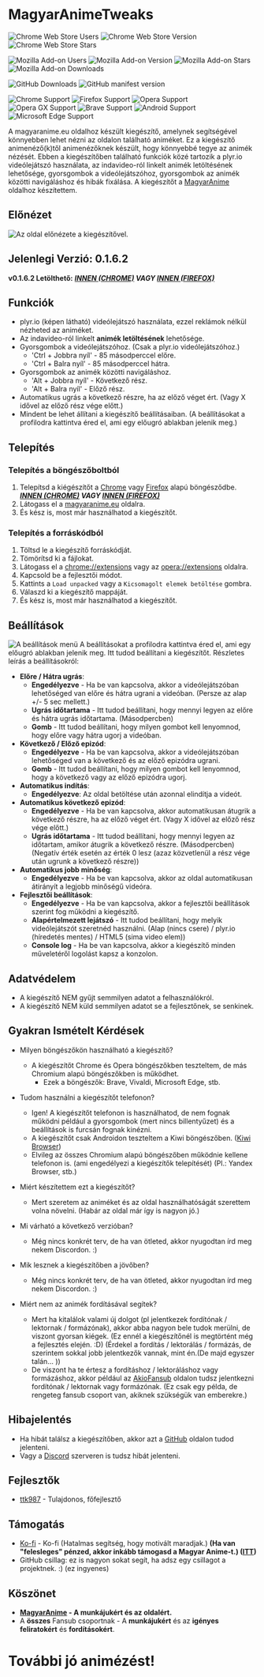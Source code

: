 # MagyarAnimeTweaks
![Chrome Web Store Users](https://img.shields.io/chrome-web-store/users/kpaljcmdlnbnebockdplokocfgegiaia?style=flat&logo=googlechrome&logoColor=%233F9FFF&label=Felhaszn%C3%A1l%C3%B3k&labelColor=%23182031&color=%233F9FFF&link=https%3A%2F%2Fchromewebstore.google.com%2Fdetail%2Fmagyaranimetweaks%2Fkpaljcmdlnbnebockdplokocfgegiaia)
![Chrome Web Store Version](https://img.shields.io/chrome-web-store/v/kpaljcmdlnbnebockdplokocfgegiaia?style=flat&logo=googlechrome&logoColor=%233F9FFF&label=Verzi%C3%B3&labelColor=%23182031&color=%233F9FFF&link=https%3A%2F%2Fchromewebstore.google.com%2Fdetail%2Fmagyaranimetweaks%2Fkpaljcmdlnbnebockdplokocfgegiaia)
![Chrome Web Store Stars](https://img.shields.io/chrome-web-store/stars/kpaljcmdlnbnebockdplokocfgegiaia?style=flat&logo=googlechrome&logoColor=3F9FFF&label=%C3%89rt%C3%A9kel%C3%A9s&labelColor=182031&color=3F9FFF)


![Mozilla Add-on Users](https://img.shields.io/amo/users/magyaranimetweaks?style=flat&logo=firefox&logoColor=3F9FFF&label=Felhaszn%C3%A1l%C3%B3k&labelColor=182031&color=3F9FFF)
![Mozilla Add-on Version](https://img.shields.io/amo/v/magyaranimetweaks?style=flat&logo=firefox&logoColor=3F9FFF&label=Verzi%C3%B3&labelColor=182031&color=3F9FFF)
![Mozilla Add-on Stars](https://img.shields.io/amo/stars/magyaranimetweaks?style=flat&logo=firefox&logoColor=3F9FFF&label=%C3%89rt%C3%A9kel%C3%A9s&labelColor=182031&color=3F9FFF)
![Mozilla Add-on Downloads](https://img.shields.io/amo/dw/magyaranimetweaks?style=flat&logo=firefox&logoColor=3F9FFF&label=Let%C3%B6lt%C3%A9sek&labelColor=182031&color=3F9FFF)


![GitHub Downloads](https://img.shields.io/github/downloads/TTK987/MagyarAnimeTweaks/total?style=flat&logo=github&logoColor=%233F9FFF&label=Let%C3%B6lt%C3%A9sek&labelColor=%23182031&color=%233F9FFF)
![GitHub manifest version](https://img.shields.io/github/manifest-json/v/TTK987/MagyarAnimeTweaks?filename=src%2Fmanifest.json&style=flat&logo=github&logoColor=3F9FFF&label=Verzi%C3%B3&labelColor=182031&color=3F9FFF)


![Chrome Support](https://img.shields.io/badge/Chrome-Támogatott-blue?logo=googlechrome&logoColor=%233F9FFF&labelColor=%23182031&color=%23238716&link=https%3A%2F%2Fchromewebstore.google.com%2Fdetail%2Fmagyaranimetweaks%2Fkpaljcmdlnbnebockdplokocfgegiaia)
![Firefox Support](https://img.shields.io/badge/Firefox-Támogatott-blue?logo=firefox&logoColor=%233F9FFF&labelColor=%23182031&color=%23238716&link=https%3A%2F%2Fchromewebstore.google.com%2Fdetail%2Fmagyaranimetweaks%2Fkpaljcmdlnbnebockdplokocfgegiaia)
![Opera Support](https://img.shields.io/badge/Opera-Támogatott-blue?logo=opera&logoColor=%233F9FFF&labelColor=%23182031&color=%23238716&link=https%3A%2F%2Fchromewebstore.google.com%2Fdetail%2Fmagyaranimetweaks%2Fkpaljcmdlnbnebockdplokocfgegiaia)
![Opera GX Support](https://img.shields.io/badge/Opera_GX-Támogatott-blue?logo=operagx&logoColor=%233F9FFF&labelColor=%23182031&color=%23238716&link=https%3A%2F%2Fchromewebstore.google.com%2Fdetail%2Fmagyaranimetweaks%2Fkpaljcmdlnbnebockdplokocfgegiaia)
![Brave Support](https://img.shields.io/badge/Brave-Támogatott-blue?logo=brave&logoColor=%233F9FFF&labelColor=%23182031&color=%23238716&link=https%3A%2F%2Fchromewebstore.google.com%2Fdetail%2Fmagyaranimetweaks%2Fkpaljcmdlnbnebockdplokocfgegiaia)
![Android Support](https://img.shields.io/badge/Android-Támogatott_(Kiwi_Browser)-blue?logo=android&logoColor=%233F9FFF&labelColor=%23182031&color=%23238716&link=https%3A%2F%2Fchromewebstore.google.com%2Fdetail%2Fmagyaranimetweaks%2Fkpaljcmdlnbnebockdplokocfgegiaia)
![Microsoft Edge Support](https://img.shields.io/badge/Microsoft_Edge-Támogatott-blue?logo=microsoftedge&logoColor=%233F9FFF&labelColor=%23182031&color=%23238716&link=https%3A%2F%2Fchromewebstore.google.com%2Fdetail%2Fmagyaranimetweaks%2Fkpaljcmdlnbnebockdplokocfgegiaia)






A magyaranime.eu oldalhoz készült kiegészítő, amelynek segítségével könnyebben lehet nézni az oldalon található animéket.
Ez a kiegészítő animenéző(k)től animenézőknek készült, hogy könnyebbé tegye az animék nézését.
Ebben a kiegészítőben található funkciók közé tartozik a plyr.io videólejátszó használata, az indavideo-ról linkelt animék letöltésének lehetősége, gyorsgombok a videólejátszóhoz, gyorsgombok az animék közötti navigáláshoz és hibák fixálása.
A kiegészítőt a [MagyarAnime](https://magyaranime.eu/) oldalhoz készítettem.

## Előnézet

![Az oldal előnézete a kiegészítővel.](/img/Preview.png "Előnézet")

## Jelenlegi Verzió: 0.1.6.2



**v0.1.6.2 Letölthető:** _**[INNEN (CHROME)](https://chromewebstore.google.com/detail/magyaranimetweaks/kpaljcmdlnbnebockdplokocfgegiaia) VAGY [INNEN (FIREFOX)](https://addons.mozilla.org/en-US/firefox/addon/magyaranimetweaks/)**_

## Funkciók
- plyr.io (képen látható) videólejátszó használata, ezzel reklámok nélkül nézheted az animéket.
- Az indavideo-ról linkelt **animék letöltésének** lehetősége.
- Gyorsgombok a videólejátszóhoz. (Csak a plyr.io videólejátszóhoz.)
  - 'Ctrl + Jobbra nyíl' - 85 másodperccel előre.
  - 'Ctrl + Balra nyíl' - 85 másodperccel hátra.
- Gyorsgombok az animék közötti navigáláshoz.
  - 'Alt + Jobbra nyíl' - Következő rész.
  - 'Alt + Balra nyíl' - Előző rész.
- Automatikus ugrás a következő részre, ha az előző véget ért. (Vagy X idővel az előző rész vége előtt.)
- Mindent be lehet állítani a kiegészítő beállításaiban. (A beállításokat a profilodra kattintva éred el, ami egy előugró ablakban jelenik meg.)


## Telepítés
### Telepítés a böngészőboltból
1. Telepítsd a kiégészítőt a [Chrome](https://chromewebstore.google.com/detail/magyaranimetweaks/kpaljcmdlnbnebockdplokocfgegiaia) vagy [Firefox](https://addons.mozilla.org/en-US/firefox/addon/magyaranimetweaks/) alapú böngésződbe. _**[INNEN (CHROME)](https://chromewebstore.google.com/detail/magyaranimetweaks/kpaljcmdlnbnebockdplokocfgegiaia) VAGY [INNEN (FIREFOX)](https://addons.mozilla.org/en-US/firefox/addon/magyaranimetweaks/)**_
2. Látogass el a [magyaranime.eu](https://magyaranime.eu/) oldalra.
3. És kész is, most már használhatod a kiegészítőt.


### Telepítés a forráskódból
1. Töltsd le a kiegészítő forráskódját.
2. Tömörítsd ki a fájlokat.
3. Látogass el a [chrome://extensions](chrome://extensions) vagy az [opera://extensions](opera://extensions) oldalra.
4. Kapcsold be a fejlesztői módot.
5. Kattints a `Load unpacked` vagy a `Kicsomagolt elemek betöltése` gombra.
6. Válaszd ki a kiegészítő mappáját.
7. És kész is, most már használhatod a kiegészítőt.


## Beállítások
![A beállítások menü](/img/Settings.png "Beállítások")
A beállításokat a profilodra kattintva éred el, ami egy előugró ablakban jelenik meg. Itt tudod beállítani a kiegészítőt.
Részletes leírás a beállításokról:
- **Előre / Hátra ugrás**:
  - **Engedélyezve** - Ha be van kapcsolva, akkor a videólejátszóban lehetőséged van előre és hátra ugrani a videóban. (Persze az alap +/- 5 sec mellett.)
  - **Ugrás időtartama** - Itt tudod beállítani, hogy mennyi legyen az előre és hátra ugrás időtartama. (Másodpercben)
  - **Gomb** - Itt tudod beállítani, hogy milyen gombot kell lenyomnod, hogy előre vagy hátra ugorj a videóban.
- **Következő / Előző epizód**:
  - **Engedélyezve** - Ha be van kapcsolva, akkor a videólejátszóban lehetőséged van a következő és az előző epizódra ugrani.
  - **Gomb** - Itt tudod beállítani, hogy milyen gombot kell lenyomnod, hogy a következő vagy az előző epizódra ugorj.
- **Automatikus indítás**:
  - **Engedélyezve**: Az oldal betöltése után azonnal elindítja a videót.
- **Automatikus következő epizód**:
  - **Engedélyezve** - Ha be van kapcsolva, akkor automatikusan átugrik a következő részre, ha az előző véget ért. (Vagy X idővel az előző rész vége előtt.)
  - **Ugrás időtartama** - Itt tudod beállítani, hogy mennyi legyen az időtartam, amikor átugrik a következő részre. (Másodpercben) (Negatív érték esetén az érték 0 lesz (azaz közvetlenül a rész vége után ugrunk a következő részre))
- **Automatikus jobb minőség**:
  - **Engedélyezve** - Ha be van kapcsolva, akkor az oldal automatikusan átirányít a legjobb minőségű videóra.
- **Fejlesztői beállítások**:
  - **Engedélyezve** - Ha be van kapcsolva, akkor a fejlesztői beállítások szerint fog működni a kiegészítő.
  - **Alapértelmezett lejátszó** - Itt tudod beállítani, hogy melyik videólejátszót szeretnéd használni. (Alap (nincs csere) / plyr.io (híredetés mentes)  / HTML5 (sima video elem))
  - **Console log** - Ha be van kapcsolva, akkor a kiegészítő minden műveletéről logolást kapsz a konzolon.

## Adatvédelem
- A kiegészítő NEM gyűjt semmilyen adatot a felhasználókról.
- A kiegészítő NEM küld semmilyen adatot se a fejlesztőnek, se senkinek.


## Gyakran Ismételt Kérdések
- Milyen böngészőkön használható a kiegészítő?
  - A kiegészítőt Chrome és Opera böngészőkben teszteltem, de más Chromium alapú böngészőkben is működhet.
    - Ezek a böngészők: Brave, Vivaldi, Microsoft Edge, stb.



- Tudom használni a kiegészítőt telefonon?
  - Igen! A kiegészítőt telefonon is használhatod, de nem fognak működni például a gyorsgombok (mert nincs billentyűzet) és a beállítások is furcsán fognak kinézni.
  - A kiegészítőt csak Androidon teszteltem a Kiwi böngészőben. ([Kiwi Browser](https://play.google.com/store/apps/details?id=com.kiwibrowser.browser))
  - Elvileg az összes Chromium alapú böngészőben működnie kellene telefonon is. (ami engedélyezi a kiegészítők telepítését) (Pl.: Yandex Browser, stb.)


- Miért készítettem ezt a kiegészítőt?
  - Mert szeretem az animéket és az oldal használhatóságát szerettem volna növelni. (Habár az oldal már így is nagyon jó.)


- Mi várható a következő verzióban?
  - Még nincs konkrét terv, de ha van ötleted, akkor nyugodtan írd meg nekem Discordon. :)


- Mik lesznek a kiegészítőben a jövőben?
  - Még nincs konkrét terv, de ha van ötleted, akkor nyugodtan írd meg nekem Discordon. :)

- Miért nem az animék fordításával segítek?
  - Mert ha kitalálok valami új dolgot (pl jelentkezek fordítónak / lektornak / formázónak), akkor abba nagyon bele tudok merülni, de viszont gyorsan kiégek. (Ez ennél a kiegészítőnél is megtörtént még a fejlesztés elején. :D) (Érdekel a fordítás / lektorálás / formázás, de szerintem sokkal jobb jelentkezők vannak, mint én.(De majd egyszer talán... ))
  - De viszont ha te értesz a fordításhoz / lektoráláshoz vagy formázáshoz, akkor például az [AkioFansub](https://akiofansub.hu/felvetel/) oldalon tudsz jelentkezni fordítónak / lektornak vagy formázónak. (Ez csak egy példa, de rengeteg fansub csoport van, akiknek szükségük van emberekre.)


## Hibajelentés
- Ha hibát találsz a kiegészítőben, akkor azt a [GitHub](https://github.com/TTK987/MagyarAnimeTweaks/issues/) oldalon tudod jelenteni.
- Vagy a [Discord](https://discord.gg/dJX4tVGZhY) szerveren is tudsz hibát jelenteni.


## Fejlesztők
- [ttk987](https://discord.com/users/537718439586955285)  - Tulajdonos, főfejlesztő

## Támogatás
- [Ko-fi](https://ko-fi.com/ttk987) - Ko-fi (Hatalmas segítség, hogy motivált maradjak.) **(Ha van "felesleges" pénzed, akkor inkább támogasd a Magyar Anime-t.) ([ITT](https://magyaranime.eu/web/tamogatas/))**
- GitHub csillag: ez is nagyon sokat segít, ha adsz egy csillagot a projektnek. :) (ez ingyenes)

## Köszönet
- **[MagyarAnime](https://magyaranime.eu/) - A munkájukért és az oldalért.**
- A **összes** Fansub csoportnak - A **munkájukért** és az **igényes feliratokért** és **fordításokért**.


# További jó animézést!
